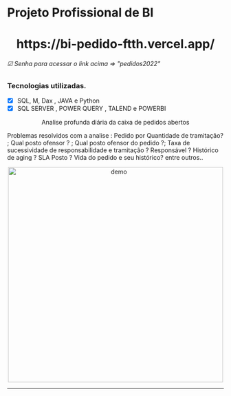 # Projeto Profissional de BI
<h1 align="center">
https://bi-pedido-ftth.vercel.app/
<h6> ☑ Senha para acessar o link acima => "pedidos2022"</h6>
</h1>

### Tecnologias utilizadas.
- [x] SQL, M, Dax , JAVA e Python
- [x] SQL SERVER , POWER QUERY , TALEND e POWERBI

<p align="center">Analise profunda diária da caixa de pedidos abertos</p>
<p>Problemas resolvidos com a analise : Pedido por Quantidade de tramitação? ; Qual posto ofensor ? ; Qual posto ofensor do pedido ?; Taxa de sucessividade de responsabilidade e tramitação ? Responsável ? Histórico de aging ? SLA Posto ? Vida do pedido e seu histórico? entre outros..
</p>

<div align="center">
  <img src="https://i.ibb.co/5cfZVmC/77.png" alt="demo" height="500">
</div>
<hr />